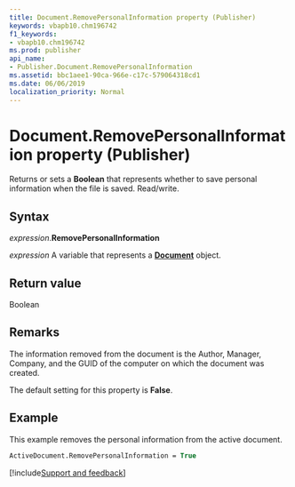 ```yaml
---
title: Document.RemovePersonalInformation property (Publisher)
keywords: vbapb10.chm196742
f1_keywords:
- vbapb10.chm196742
ms.prod: publisher
api_name:
- Publisher.Document.RemovePersonalInformation
ms.assetid: bbc1aee1-90ca-966e-c17c-579064318cd1
ms.date: 06/06/2019
localization_priority: Normal
---
```



# Document.RemovePersonalInformation property (Publisher)

Returns or sets a **Boolean** that represents whether to save personal information when the file is saved. Read/write.


## Syntax

_expression_.**RemovePersonalInformation**

_expression_ A variable that represents a **[Document](Publisher.Document.md)** object.


## Return value

Boolean


## Remarks

The information removed from the document is the Author, Manager, Company, and the GUID of the computer on which the document was created.

The default setting for this property is **False**.


## Example

This example removes the personal information from the active document.

```vb
ActiveDocument.RemovePersonalInformation = True 

```

[!include[Support and feedback](~/includes/feedback-boilerplate.md)]